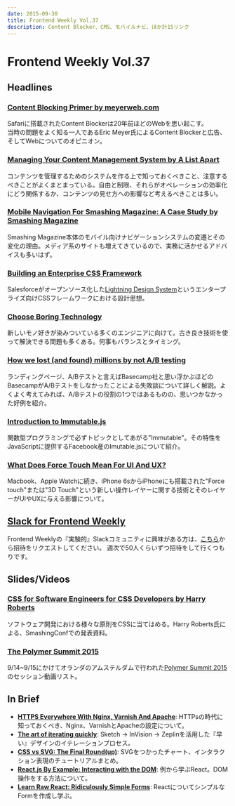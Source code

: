```yaml
---
date: 2015-09-30
title: Frontend Weekly Vol.37
description: Content Blocker、CMS、モバイルナビ、ほか計15リンク
---
```


# Frontend Weekly Vol.37

## Headlines

### [Content Blocking Primer by meyerweb.com](http://meyerweb.com/eric/thoughts/2015/09/19/content-blocking-primer/)

Safariに搭載されたContent Blockerは20年前ほどのWebを思い起こす。  
当時の問題をよく知る一人であるEric Meyer氏によるContent Blockerと広告、そしてWebについてのオピニオン。

### [Managing Your Content Management System by A List Apart](http://alistapart.com/article/managing-your-content-management-system)

コンテンツを管理するためのシステムを作る上で知っておくべきこと、注意するべきことがよくまとまっている。自由と制限、それらがオペレーションの効率化にどう関係するか、コンテンツの見せ方への影響など考えるべきことは多い。

### [Mobile Navigation For Smashing Magazine: A Case Study by Smashing Magazine](http://www.smashingmagazine.com/2015/09/mobile-navigation-for-smashing-magazine/)

Smashing Magazine本体のモバイル向けナビゲーションシステムの変遷とその変化の理由。メディア系のサイトも増えてきているので、実務に活かせるアドバイスも多いはず。

### [Building an Enterprise CSS Framework](https://medium.com/salesforce-ux/building-an-enterprise-framework-is-hard-1e8d8b33e082)

Salesforceがオープンソース化した[Lightning Design System](https://www.lightningdesignsystem.com/)というエンタープライズ向けCSSフレームワークにおける設計思想。

### [Choose Boring Technology](http://mcfunley.com/choose-boring-technology)

新しいモノ好きが染みついている多くのエンジニアに向けて。古き良き技術を使って解決できる問題も多くある。何事もバランスとタイミング。

### [How we lost (and found) millions by not A/B testing](https://signalvnoise.com/posts/3945-how-we-lost-and-found-millions-by-not-ab-testing)

ランディングページ、A/Bテストと言えばBasecamp社と思い浮かぶほどのBasecampがA/Bテストをしなかったことによる失敗談について詳しく解説。よくよく考えてみれば、A/Bテストの役割の1つではあるものの、思いつかなかった好例を紹介。

### [Introduction to Immutable.js](http://www.zsoltnagy.eu/introduction-to-immutable-js/)

関数型プログラミングで必ずトピックとしてあがる"Immutable"。その特性をJavaScriptに提供するFacebook産のImutable.jsについて紹介。

### [What Does Force Touch Mean For UI And UX?](http://www.toptal.com/ui/what-does-force-touch-mean-for-ui-and-ux)

Macbook、Apple Watchに続き、iPhone 6sからiPhoneにも搭載された"Force touch"または"3D Touch"という新しい操作レイヤーに関する技術とそのレイヤーがUIやUXに与える影響について。

## [Slack for Frontend Weekly](https://studiomohawk.typeform.com/to/Kj8Gaj)

Frontend Weeklyの『実験的』Slackコミュニティに興味がある方は、[こちら](https://studiomohawk.typeform.com/to/Kj8Gaj)から招待をリクエストしてください。 週次で50人くらいずつ招待をして行くつもりです。

## Slides/Videos

### [CSS for Software Engineers for CSS Developers by Harry Roberts](https://speakerdeck.com/csswizardry/css-for-software-engineers-for-css-developers)

ソフトウェア開発における様々な原則をCSSに当てはめる。Harry Roberts氏による、SmashingConfでの発表資料。

### [The Polymer Summit 2015](https://www.youtube.com/playlist?list=PLNYkxOF6rcICdISJclfQhj2S8QZGjXV8J)

9/14~9/15にかけてオランダのアムステルダムで行われた[Polymer Summit 2015](https://www.polymer-project.org/summit)のセッション動画リスト。

## In Brief

- [**HTTPS Everywhere With Nginx, Varnish And Apache**](http://www.smashingmagazine.com/2015/09/https-everywhere-with-nginx-varnish-apache/): HTTPsの時代に知っておくべき、Nginx、VarnishとApacheの設定について。
- [**The art of iterating quickly**](https://medium.com/feedly-behind-the-curtain/the-art-of-iterating-quickly-a8403e8c52f4): Sketch → InVision → Zeplinを活用した『早い』デザインのイテレーションプロセス。
- [**CSS vs SVG: The Final Round(up)**](https://blogs.adobe.com/dreamweaver/2015/09/css-vs-svg-the-final-roundup.html): SVGをつかったチャート、インタラクション表現のチュートリアルまとめ。
- [**React.js By Example: Interacting with the DOM**](http://jamesknelson.com/react-js-by-example-interacting-with-the-dom/): 例から学ぶReact。DOM操作をする方法について。
- [**Learn Raw React: Ridiculously Simple Forms**](http://jamesknelson.com/learn-raw-react-ridiculously-simple-forms/): ReactについてシンプルなFormを作成し学ぶ。
